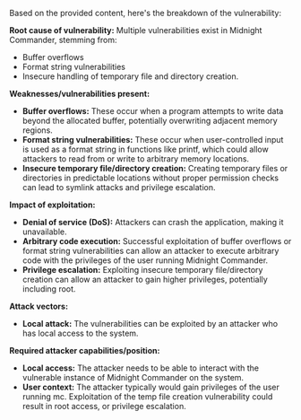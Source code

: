 Based on the provided content, here's the breakdown of the vulnerability:

**Root cause of vulnerability:**
Multiple vulnerabilities exist in Midnight Commander, stemming from:
  - Buffer overflows
  - Format string vulnerabilities
  - Insecure handling of temporary file and directory creation.

**Weaknesses/vulnerabilities present:**
  - **Buffer overflows:** These occur when a program attempts to write data beyond the allocated buffer, potentially overwriting adjacent memory regions.
  - **Format string vulnerabilities:** These occur when user-controlled input is used as a format string in functions like printf, which could allow attackers to read from or write to arbitrary memory locations.
  - **Insecure temporary file/directory creation:** Creating temporary files or directories in predictable locations without proper permission checks can lead to symlink attacks and privilege escalation.

**Impact of exploitation:**
  - **Denial of service (DoS):** Attackers can crash the application, making it unavailable.
  - **Arbitrary code execution:** Successful exploitation of buffer overflows or format string vulnerabilities can allow an attacker to execute arbitrary code with the privileges of the user running Midnight Commander.
  - **Privilege escalation:** Exploiting insecure temporary file/directory creation can allow an attacker to gain higher privileges, potentially including root.

**Attack vectors:**
  - **Local attack:** The vulnerabilities can be exploited by an attacker who has local access to the system.

**Required attacker capabilities/position:**
  - **Local access:** The attacker needs to be able to interact with the vulnerable instance of Midnight Commander on the system.
  - **User context:** The attacker typically would gain privileges of the user running mc. Exploitation of the temp file creation vulnerability could result in root access, or privilege escalation.